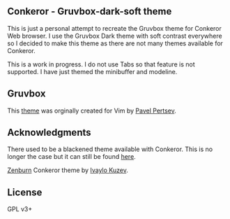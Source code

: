 ## Conkeror - Gruvbox-dark-soft theme

This is just a personal attempt to recreate the Gruvbox theme
for Conkeror Web browser. I use the Gruvbox Dark theme with soft
contrast everywhere so I decided to make this theme as there
are not many themes available for Conkeror.

This is a work in progress. I do not use Tabs so that feature 
is not supported. I have just themed the minibuffer and modeline.

## Gruvbox
This [theme](https://github.com/morhetz/gruvbox) was orginally 
created for Vim by [Pavel Pertsev](https://github.com/morhetz).

## Acknowledgments
There used to be a blackened theme available with Conkeror. 
This is no longer the case but it can still be found 
[here](http://repo.or.cz/conkeror.git/tree/a38b3a3630ebf85a403207b37220cee9790d3a82:/style/blackened).

[Zenburn](https://github.com/ivoarch/conkeror-theme-zenburn) 
Conkeror theme by [Ivaylo Kuzev](https://github.com/ivoarch).

## License
GPL v3+
